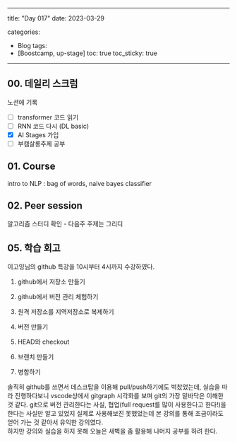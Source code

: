 

---
title: "Day 017"
date: 2023-03-29

categories:
  - Blog
tags:
  - [Boostcamp, up-stage]
toc: true
toc_sticky: true
---

## 00. 데일리 스크럼
노션에 기록
- [ ]  transformer 코드 읽기
- [ ]  RNN 코드 다시 (DL basic)
- [x]  AI Stages 가입
- [ ]  부캠살롱주제 공부

## 01. Course  
intro to NLP : bag of words, naive bayes classifier  
## 02. Peer session  
알고리즘 스터디 확인 - 다음주 주제는 그리디  




## 05. 학습 회고

이고잉님의 github 특강을 10시부터 4시까지 수강하였다. 
1) github에서 저장소 만들기  
2) github에서 버전 관리 체험하기  

3) 원격 저장소를 지역저장소로 복제하기  

4) 버전 만들기  

5) HEAD와 checkout  

6) 브랜치 만들기  

7) 병합하기  

솔직히 github를 쓰면서  데스크탑을 이용해 pull/push하기에도 벅찼었는데, 실습을 따라 진행하다보니 vscode상에서 gitgraph 시각화를 보며 git의 가장 밑바닥은 이해한 것 같다. git으로 버전 관리한다는 사실, 협업(full request를 많이 사용한다고 한다!)을 한다는 사실만 알고 있었지 실제로 사용해보진 못했었는데 본 강의를 통해 조금이라도 얻어 가는 것 같아서 유익한 강의였다.   
하지만 강의와 실습을 하지 못해 오늘은 새벽을 좀 활용해 나머지 공부를 하려 한다.  
